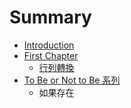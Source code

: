 # Summary

* [Introduction](README.md)
* [First Chapter](chapter1.md)
   * [行列轉換](xing_lie_zhuan_huan.md)
* [To Be or Not to Be 系列](to_be_or_not_to_be_series.md)
   * 如果存在

